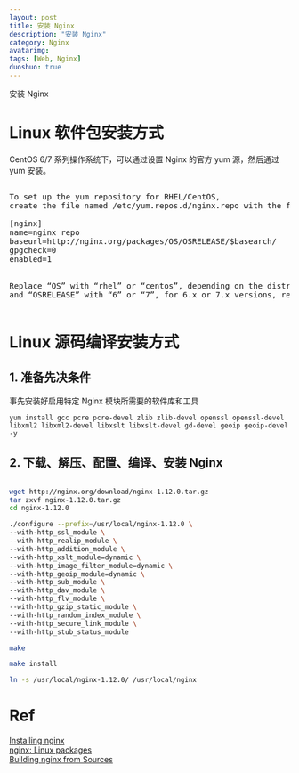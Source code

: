 ```yaml
---
layout: post
title: 安装 Nginx 
description: "安装 Nginx"
category: Nginx
avatarimg:
tags: [Web, Nginx]
duoshuo: true
---
```


安装 Nginx

#  Linux 软件包安装方式

CentOS 6/7 系列操作系统下，可以通过设置 Nginx 的官方 yum 源，然后通过 yum 安装。

<pre>

To set up the yum repository for RHEL/CentOS, 
create the file named /etc/yum.repos.d/nginx.repo with the following contents:

[nginx]
name=nginx repo
baseurl=http://nginx.org/packages/OS/OSRELEASE/$basearch/
gpgcheck=0
enabled=1


Replace “OS” with “rhel” or “centos”, depending on the distribution used, 
and “OSRELEASE” with “6” or “7”, for 6.x or 7.x versions, respectively.

</pre>



# Linux 源码编译安装方式

## 1. 准备先决条件

事先安装好启用特定 Nginx 模块所需要的软件库和工具

`
yum install gcc pcre pcre-devel zlib zlib-devel openssl openssl-devel libxml2 libxml2-devel libxslt libxslt-devel gd-devel geoip geoip-devel -y
`

## 2. 下载、解压、配置、编译、安装 Nginx

```bash

wget http://nginx.org/download/nginx-1.12.0.tar.gz
tar zxvf nginx-1.12.0.tar.gz
cd nginx-1.12.0

./configure --prefix=/usr/local/nginx-1.12.0 \
--with-http_ssl_module \
--with-http_realip_module \
--with-http_addition_module \
--with-http_xslt_module=dynamic \
--with-http_image_filter_module=dynamic \
--with-http_geoip_module=dynamic \
--with-http_sub_module \
--with-http_dav_module \
--with-http_flv_module \
--with-http_gzip_static_module \
--with-http_random_index_module \
--with-http_secure_link_module \
--with-http_stub_status_module 

make

make install 

ln -s /usr/local/nginx-1.12.0/ /usr/local/nginx

```    

# Ref
[Installing nginx](http://nginx.org/en/docs/install.html)  
[nginx: Linux packages](http://nginx.org/en/linux_packages.html)  
[Building nginx from Sources](http://nginx.org/en/docs/configure.html)  
